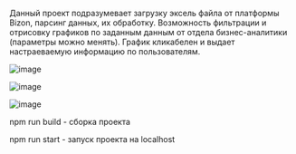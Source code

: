 Данный проект подразумевает загрузку эксель файла от платформы Bizon, парсинг данных, их обработку. Возможность фильтрации и отрисовку графиков по заданным данным от отдела бизнес-аналитики (параметры можно менять). График кликабелен и выдает настраеваемую информацию по пользователям.

![image](https://user-images.githubusercontent.com/102058870/220959759-c12772f9-978b-4754-9c80-e46f756c63ed.png)

![image](https://user-images.githubusercontent.com/102058870/220958644-103f59b8-dfeb-4ce7-8c9b-e263d7d3c6df.png)

![image](https://user-images.githubusercontent.com/102058870/220960463-a56befcc-f777-4d0e-bdc4-9df9954a3459.png)

npm run build - сборка проекта

npm run start - запуск проекта на localhost
